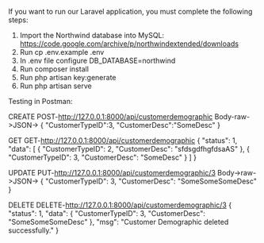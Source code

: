 If you want to run our Laravel application, you must complete the following steps:

1. Import the Northwind database into MySQL: https://code.google.com/archive/p/northwindextended/downloads
2. Run cp .env.example .env
3. In .env file configure DB_DATABASE=northwind
4. Run composer install
5. Run php artisan key:generate
6. Run php artisan serve

Testing in Postman:

CREATE
POST-http://127.0.0.1:8000/api/customerdemographic
Body-raw->JSON->
{
"CustomerTypeID":3,
"CustomerDesc":"SomeDesc"
}

GET
GET-http://127.0.0.1:8000/api/customerdemographic
{
    "status": 1,
    "data": [
        {
            "CustomerTypeID": 2,
            "CustomerDesc": "sfdsgdfhgfdsaAS"
        },
        {
            "CustomerTypeID": 3,
            "CustomerDesc": "SomeDesc"
        }
    ]
}


UPDATE
PUT-http://127.0.0.1:8000/api/customerdemographic/3
Body->raw->JSON->
{
"CustomerTypeID": 3,
"CustomerDesc": "SomeSomeSomeDesc"
}

DELETE
DELETE-http://127.0.0.1:8000/api/customerdemographic/3
{
    "status": 1,
    "data": {
        "CustomerTypeID": 3,
        "CustomerDesc": "SomeSomeSomeDesc"
    },
    "msg": "Customer Demographic deleted successfully."
}


